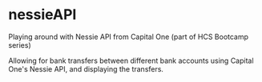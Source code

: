 # nessieAPI
Playing around with Nessie API from Capital One (part of HCS Bootcamp series)

Allowing for bank transfers between different bank accounts using Capital One's Nessie API, and displaying the transfers.
